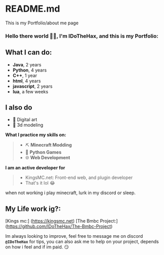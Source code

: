 # README.md
This is my Portfolio/about me page

### Hello there world 👋🏾, I'm IDoTheHax, and this is my Portfolio:

## What I can do:
- **Java**, 2 years
- **Python**, 4 years
- **C++**, 1 year
- **html**, 4 years
- **javascript**, 2 years
- **lua**, a few weeks

## I also do
- 🎨 Digital art
- 🍩 3d modeling

**What I practice my skills on:**

> - ⛏ **Minecraft Modding**
> - 🐍 **Python Games**
> - 🌐 **Web Development**

**I am an active developer for**

> - KingsMC.net: Front-end web, and plugin developer
> - That's it lol 😂

when not working i play minecraft, lurk in my discord or sleep.

## My Life work ig?:
[Kings mc:]
(https://kingsmc.net)
[The Bmbc Project:]
(https://github.com/IDoTheHax/The-Bmbc-Project)

Im always looking to improve, feel free to message me on discord **`@IDoTheHax`** for tips, you can also ask me to help on your project, depends on how i feel and if im paid. 😏

